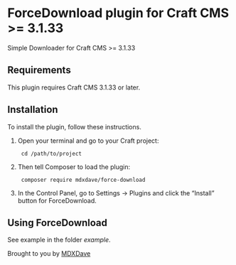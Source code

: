 # ForceDownload plugin for Craft CMS >= 3.1.33

Simple Downloader for Craft CMS >= 3.1.33

## Requirements

This plugin requires Craft CMS 3.1.33 or later.

## Installation

To install the plugin, follow these instructions.

1. Open your terminal and go to your Craft project:

        cd /path/to/project

2. Then tell Composer to load the plugin:

        composer require mdxdave/force-download

3. In the Control Panel, go to Settings → Plugins and click the “Install” button for ForceDownload.

## Using ForceDownload

See example in the folder _example_.


Brought to you by [MDXDave](https://mdxdave.de)
